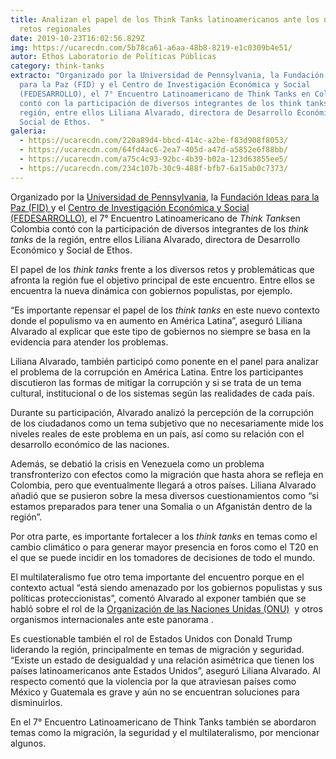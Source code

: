 ```yaml
---
title: Analizan el papel de los Think Tanks latinoamericanos ante los nuevos
  retos regionales
date: 2019-10-23T16:02:56.829Z
img: https://ucarecdn.com/5b78ca61-a6aa-48b8-8219-e1c0309b4e51/
autor: Ethos Laboratorio de Políticas Públicas
category: think-tanks
extracto: "Organizado por la Universidad de Pennsylvania, la Fundación Ideas
  para la Paz (FID) y el Centro de Investigación Económica y Social
  (FEDESARROLLO), el 7° Encuentro Latinoamericano de Think Tanks en Colombia
  contó con la participación de diversos integrantes de los think tanks de la
  región, entre ellos Liliana Alvarado, directora de Desarrollo Económico y
  Social de Ethos.  "
galeria:
  - https://ucarecdn.com/220a89d4-bbcd-414c-a2be-f83d908f8053/
  - https://ucarecdn.com/64fd4ac6-2ea7-405d-a47d-a5852e6f88bb/
  - https://ucarecdn.com/a75c4c93-92bc-4b39-b02a-123d63855ee5/
  - https://ucarecdn.com/234c107b-30c9-488f-bfb7-6a15ab0c7373/
---
```

Organizado por la [Universidad de Pennsylvania](https://home.www.upenn.edu/), la [Fundación Ideas para la Paz (FID) ](http://www.ideaspaz.org/)y el [Centro de Investigación Económica y Social (FEDESARROLLO)](https://www.fedesarrollo.org.co/), el 7° Encuentro Latinoamericano de *Think Tanks*en Colombia contó con la participación de diversos integrantes de los *think tanks* de la región, entre ellos Liliana Alvarado, directora de Desarrollo Económico y Social de Ethos.   

El papel de los *think tanks* frente a los diversos retos y problemáticas que afronta la región fue el objetivo principal de este encuentro. Entre ellos se encuentra la nueva dinámica con gobiernos populistas, por ejemplo.

“Es importante repensar el papel de los *think tanks* en este nuevo contexto donde el populismo va en aumento en América Latina”, aseguró Liliana Alvarado al explicar que este tipo de gobiernos no siempre se basa en la evidencia para atender los problemas.   

Liliana Alvarado, también participó como ponente en el panel para analizar el problema de la corrupción en América Latina. Entre los participantes discutieron las formas de mitigar la corrupción y si se trata de un tema cultural, institucional o de los sistemas según las realidades de cada país. 

Durante su participación, Alvarado analizó la percepción de la corrupción de los ciudadanos como un tema subjetivo que no necesariamente mide los niveles reales de este problema en un país, así como su relación con el desarrollo económico de las naciones. 

Además, se debatió la crisis en Venezuela como un problema transfronterizo con efectos como la migración que hasta ahora se refleja en Colombia, pero que eventualmente llegará a otros países. Liliana Alvarado añadió que se pusieron sobre la mesa diversos cuestionamientos como “si estamos preparados para tener una Somalia o un Afganistán dentro de la región”. 

Por otra parte, es importante fortalecer a los *think tanks* en temas como el cambio climático o para generar mayor presencia en foros como el T20 en el que se puede incidir en los tomadores de decisiones de todo el mundo. 

El multilateralismo fue otro tema importante del encuentro porque en el contexto actual “está siendo amenazado por los gobiernos populistas y sus políticas proteccionistas”, comentó Alvarado al exponer también que se habló sobre el rol de la [Organización de las Naciones Unidas (ONU)](https://www.un.org/es/)  y otros organismos internacionales ante este panorama . 

Es cuestionable también el rol de Estados Unidos con Donald Trump liderando la región, principalmente en temas de migración y seguridad. “Existe un estado de desigualdad y una relación asimétrica que tienen los países latinoamericanos ante Estados Unidos”, aseguró Liliana Alvarado. Al respecto comentó que la violencia por la que atraviesan países como México y Guatemala es grave y aún no se encuentran soluciones para disminuirlos. 

En el 7° Encuentro Latinoamericano de Think Tanks también se abordaron temas como la migración, la seguridad y el multilateralismo, por mencionar algunos.